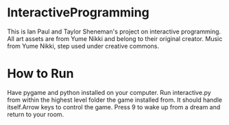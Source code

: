 # InteractiveProgramming
This is Ian Paul and Taylor Sheneman's project on interactive programming.
All art assets are from Yume Nikki and belong to their original creator.
Music from Yume Nikki, step used under creative commons.
# How to Run
Have pygame and python installed on your computer. Run interactive.py from within the highest level folder the game installed from. It should handle itself.Arrow keys to control the game. Press 9 to wake up from a dream and return to your room.
